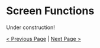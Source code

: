 # Screen Functions

Under construction!

[< Previous Page](functions.html) | [Next Page >](advanced.html) 